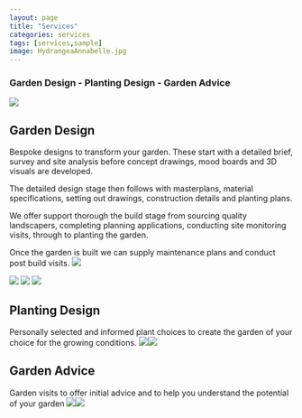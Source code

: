 ```yaml
---
layout: page
title: "Services"
categories: services
tags: [services,sample]
image: HydrangeaAnnabelle.jpg
---
```

### Garden Design - Planting Design - Garden Advice ###
![](assets/img/Services3Dshow.jpg)
## Garden Design ##
Bespoke designs to transform your garden. 
These start with a detailed brief, survey and site analysis before concept drawings, mood boards and 3D visuals are developed. 

The detailed design stage then follows with masterplans, material specifications, setting out drawings, construction details and planting plans. 

We offer support thorough the build stage from sourcing quality landscapers, completing planning applications, conducting site monitoring visits, through to planting the garden.

Once the garden is built we can supply maintenance plans and conduct post build visits.
![](assets/img/Services3D.jpg)

![](assets/img/ServicesSurvey.jpg)
![](assets/img/ServicesMaster.JPG)
![](assets/img/ServicesSet.JPG)

## Planting Design ##

Personally selected and informed plant choices to create the garden of your choice for the growing conditions.
![](assets/img/ServicesPlant.JPG)![](assets/img/ServicesPlant2.JPG)

## Garden Advice ##

Garden visits to offer initial advice and to help you understand the potential of your garden
![](assets/img/ServicesPlant3.jpg)![](assets/img/ServicesPlant4.jpg)